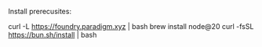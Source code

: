 Install prerecusites:

curl -L https://foundry.paradigm.xyz | bash
brew install node@20
curl -fsSL https://bun.sh/install | bash